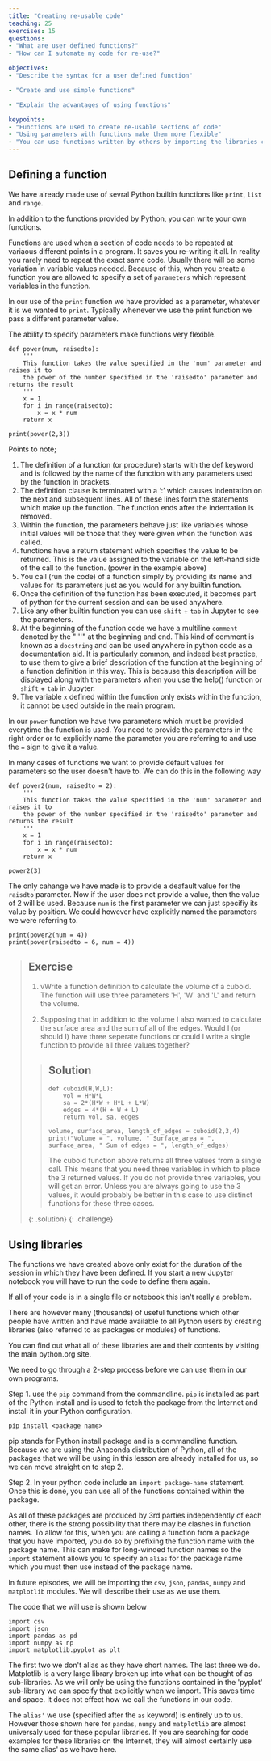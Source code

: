 ```yaml
---
title: "Creating re-usable code"
teaching: 25
exercises: 15
questions:
- "What are user defined functions?"
- "How can I automate my code for re-use?" 

objectives:
- "Describe the syntax for a user defined function"

- "Create and use simple functions" 

- "Explain the advantages of using functions"

keypoints:
- "Functions are used to create re-usable sections of code"
- "Using parameters with functions make them more flexible"
- "You can use functions written by others by importing the libraries containing them into your code"
---
```


## Defining a function

We have already made use of sevral Python builtin functions like `print`, `list` and `range`. 

In addition to the functions provided by Python, you can write your own functions.

Functions are used when a section of code needs to be repeated at variaous different points in a program. It saves you re-writing it all. In reality you rarely need to repeat the exact same code. Usually there will be some variation in variable values needed. Because of this, when you create a function you are allowed to specify a set of `parameters` which represent variables in the function.

In our use of the `print` function we have provided as a parameter, whatever it is we wanted to `print`. Typically whenever we use the print function we pass a different parameter value.

The ability to specify parameters make functions very flexible.

~~~
def power(num, raisedto):
    ''' 
    This function takes the value specified in the 'num' parameter and raises it to
    the power of the number specified in the 'raisedto' parameter and returns the result
    '''
    x = 1
    for i in range(raisedto):
        x = x * num
    return x

print(power(2,3))
~~~

Points to note;

1.	The definition of a function (or procedure) starts with the def keyword and is followed by the name of the function with any parameters used by the function in brackets. 
2.	The definition clause is terminated with a ‘:’ which causes indentation on the next and subsequent lines. All of these lines form the statements which make up the function. The function ends after the indentation is removed.
3.	Within the function, the parameters behave just like variables whose initial values will be those that they were given when the function was called. 
4.	functions have a return statement which specifies the value to be returned. This is the value assigned to the variable on the left-hand side of the call to the function. (power in the example above)
5.	You call (run the code) of a function simply by providing its name and values for its parameters just as you would for any builtin function.
6.  Once the definition of the function has been executed, it becomes part of python for the current session and can be used anywhere. 
7. Like any other builtin function you can use `shift` + `tab` in Jupyter to see the parameters. 
8. At the beginning of the function code we have a multiline  `comment` denoted by the "'''" at the beginning and end. This kind of comment is known as a `docstring` and can be used anywhere in python code as a documentation aid. It is particularly common, and indeed best practice, to use them to give a brief description of the function at the beginning of a function definition in this way. This is because this description will be displayed along with the parameters when you use the help() function or `shift` + `tab` in Jupyter.
9. The variable `x` defined within the function only exists within the function, it cannot be used outside in the main program.


In our `power` function we have two parameters which must be provided everytime the function is used. You need to  provide the parameters in the right order or to explicitly name the parameter you are referring to and use the `=` sign to give it a value.

In many cases of functions we want to provide default values for parameters so the user doesn't have to. We can do this in the following way


~~~
def power2(num, raisedto = 2):
    ''' 
    This function takes the value specified in the 'num' parameter and raises it to
    the power of the number specified in the 'raisedto' parameter and returns the result
    '''
    x = 1
    for i in range(raisedto):
        x = x * num
    return x

power2(3)
~~~

The only cahange we have made is to provide a deafault value for the `raisdto` parameter. Now if the user does not provide a value, then the value of 2 will be used. Because `num` is the first parameter we can just specifiy its value by position. We could however have explicitly named the parameters we were referring to. 

~~~
print(power2(num = 4))
print(power(raisedto = 6, num = 4))
~~~

> ## Exercise
> 
> 1. vWrite a function definition to calculate the volume of a cuboid. The function will use three parameters 'H', 'W' and 'L' and return the volume.
> 
> 2. Supposing that in addition to the volume I also wanted to calculate the surface area and the sum of all of the edges. Would I (or should I) have three seperate functions or could I write a single function to provide all three values together?
> 
> > ## Solution
> > 
> > ~~~
> > def cuboid(H,W,L):
> >     vol = H*W*L
> >     sa = 2*(H*W + H*L + L*W)
> >     edges = 4*(H + W + L)
> >     return vol, sa, edges
> > 
> > volume, surface_area, length_of_edges = cuboid(2,3,4)
> > print("Volume = ", volume, " Surface_area = ", surface_area, " Sum of edges = ", length_of_edges)
> > ~~~
> > 
> > The cuboid function above returns all three values from a single call. This means that you need three variables in which to place the 3 returned values. If you do not provide three variables, you will get an error.
> > Unless you are always going to use the 3 values, it would probably be better in this case to use distinct functions for these three cases.
> > 
> {: .solution}
{: .challenge}

## Using libraries

The functions we have created above only exist for the duration of the session in which they have been defined. If you start a new Jupyter notebook you will have to run the code to define them again.

If all of your code is in a single file or notebook this isn't really a problem.

There are however many (thousands) of useful functions which other people have written and have made available to all Python users by creating libraries (also referred to as packages or modules) of functions. 

You can find out what all of these libraries are and their contents by visiting the main python.org site. 

We need to go through a 2-step process before we can use them in our own programs.

Step 1.  use the `pip` command from the commandline. `pip` is installed as part of the Python install and is used to fetch the package from the Internet and install it in your Python configuration.

~~~
pip install <package name>
~~~

pip stands for Python install package and is a commandline function. Because we are using the Anaconda distribution of Python, all of the packages that we will be using in this lesson are already installed for us, so we can move straight on to step 2.

Step 2. In your python code include an `import package-name` statement. Once this is done, you can use all of the functions contained within the package.

As all of these packages are produced by 3rd parties independently of each other, there is the strong possibility that there may be clashes in function names. To allow for this, when you are calling a function from a package that you have imported, you do so by prefixing the function name with the package name. This can make for long-winded function names so the `import` statement allows you to specify an `alias` for the package name which you must then use instead of the package name.

In future episodes, we will be importing the `csv`, `json`, `pandas`, `numpy` and `matplotlib` modules. We will describe their use as we use them.

The code that we will use is shown below

~~~
import csv
import json
import pandas as pd
import numpy as np
import matplotlib.pyplot as plt

~~~

The first two we don't alias as they have short names. The last three we do. Matplotlib is a very large library broken up into what can be thought of as sub-libraries. As we will only be using the functions contained in the 'pyplot' sub-library we can specify that explicitly when we import. This saves time and space. It does not effect how we call the functions in our code.

The `alias'` we use (specified after the `as` keyword) is entirely up to us. However those shown here for `pandas`, `numpy` and `matplotlib` are almost universaly used for these popular libraries. If you are searching for code examples for these libraries on the Internet, they will almost certainly use the same alias' as we have here. 

